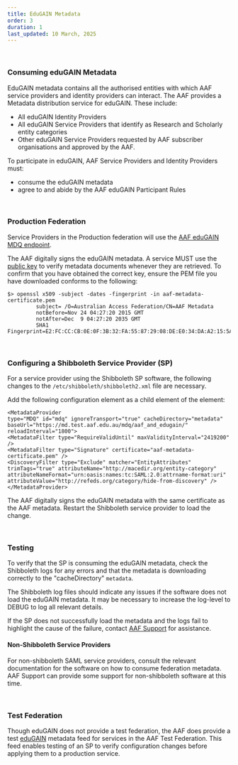 ```yaml
---
title: EduGAIN Metadata
order: 3
duration: 1
last_updated: 10 March, 2025
---
```

<br>

<h3 class="text-warning">Consuming eduGAIN Metadata</h3>

EduGAIN metadata contains all the authorised entities with which AAF service providers and identity providers can interact. The AAF provides a Metadata distribution service for eduGAIN. These include:

- All eduGAIN Identity Providers
- All eduGAIN Service Providers that identify as Research and Scholarly entity categories
- Other eduGAIN Service Providers requested by AAF subscriber organisations and approved by the AAF.

To participate in eduGAIN, AAF Service Providers and Identity Providers must:

- consume the eduGAIN metadata
- agree to and abide by the AAF eduGAIN Participant Rules

<br>

<h3 class="text-warning">Production Federation</h3>

Service Providers in the Production federation will use the <a href="https://md.aaf.edu.au">AAF eduGAIN MDQ endpoint</a>. 

The AAF digitally signs the eduGAIN metadata. A service MUST use the <a href="https://md.aaf.edu.au/aaf-metadata-certificate.pem">public key</a> to verify metadata documents whenever they are retrieved. To confirm that you have obtained the correct key, ensure the PEM file you have downloaded conforms to the following:

```shell
$> openssl x509 -subject -dates -fingerprint -in aaf-metadata-certificate.pem
         subject= /O=Australian Access Federation/CN=AAF Metadata
         notBefore=Nov 24 04:27:20 2015 GMT
         notAfter=Dec  9 04:27:20 2035 GMT
         SHA1 Fingerprint=E2:FC:CC:CB:0E:0F:3B:32:FA:55:87:29:08:DE:E0:34:DA:A2:15:5A
```

<br>

<h3 class="text-warning">Configuring a Shibboleth Service Provider (SP)</h3>

For a service provider using the Shibboleth SP software, the following changes to the `/etc/shibboleth/shibboleth2.xml` file are necessary.

Add the following configuration element as a child element of the element:

```shell
<MetadataProvider
type="MDQ" id="mdq" ignoreTransport="true" cacheDirectory="metadata" baseUrl="https://md.test.aaf.edu.au/mdq/aaf_and_edugain/"
reloadInterval="1800">
<MetadataFilter type="RequireValidUntil" maxValidityInterval="2419200" />
<MetadataFilter type="Signature" certificate="aaf-metadata-certificate.pem" />
<DiscoveryFilter type="Exclude" matcher="EntityAttributes" trimTags="true" attributeName="http://macedir.org/entity-category" attributeNameFormat="urn:oasis:names:tc:SAML:2.0:attrname-format:uri" attributeValue="http://refeds.org/category/hide-from-discovery" />
</MetadataProvider>
```

The AAF digitally signs the eduGAIN metadata with the same certificate as the AAF metadata. Restart the Shibboleth service provider to load the change.

<br>

<h3 class="text-warning">Testing</h3>

To verify that the SP is consuming the eduGAIN metadata, check the Shibboleth logs for any errors and that the metadata is downloading correctly to the "cacheDirectory" `metadata`.

The Shibboleth log files should indicate any issues if the software does not load the eduGAIN metadata. It may be necessary to increase the log-level to DEBUG to log all relevant details.

If the SP does not successfully load the metadata and the logs fail to highlight the cause of the failure, contact <a href="mailto:support@aaf.edu.au">AAF Support</a> for assistance.

#### Non-Shibboleth Service Providers

For non-shibboleth SAML service providers, consult the relevant documentation for the software on how to consume federation metadata. AAF Support can provide some support for non-shibboleth software at this time.

<br>

<h3 class="text-warning">Test Federation</h3>

Though eduGAIN does not provide a test federation, the AAF does provide a test <a href="https://md.test.aaf.edu.au">eduGAIN</a> metadata feed for services in the AAF Test Federation. This feed enables testing of an SP to verify configuration changes before applying them to a production service.